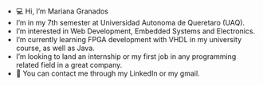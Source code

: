 - 💻 Hi, I’m Mariana Granados
- I’m in my 7th semester at Universidad Autonoma de Queretaro (UAQ).
-  I’m interested in Web Development, Embedded Systems and Electronics.
-  I’m currently learning FPGA development with VHDL in my university course, as well as Java.
-  I’m looking to land an internship or my first job in any programming related field in a great company.
- 📧 You can contact me through my LinkedIn or my gmail. 

<!---
MarianaGranados-09/MarianaGranados-09 is a ✨ special ✨ repository because its `README.md` (this file) appears on your GitHub profile.
You can click the Preview link to take a look at your changes.
--->
